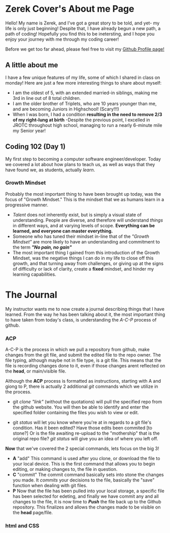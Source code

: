 # Zerek Cover's About me Page
Hello! My name is Zerek, and I've got a great story to be told, and yet- my life is only just beginning!
Despite that, I have already begun a new path, a path of coding! Hopefully you find this to be inetersting, and I hope you enjoy your journey with me through my coding career!

Before we get too far ahead, please feel free to visit my [Github Profile page!](https://github.com/zcover)


## A little about me

I have a few unique features of my life, some of which I shared in class on monday!
Here are just a few more interesting things to share about myself:
- I am the oldest of 5, with an extended married-in siblings, making me 3rd in line out of 8 total children.
- I am the older brother of Triplets, who are 10 years younger than me, and are becoming Juniors in Highschool! (Scary!!!)
- When I was born, I had a condition **resulting in the need to remove 2/3 of my right-lung at birth**
  -Despite the previous point, I excelled in JROTC throughout high school, managing to run a nearly 6-minute mile my Senior year!
  
  
## Coding 102 (Day 1)

My first step to becoming a computer software engineer/developer. Today we covered a lot about how <codefellows> plans to teach us, as well as ways that they have found we, as students, actually *learn*.
  
   ### Growth Mindset
  Probably the most important thing to have been brought up today, was the focus of "Growth Mindset." This is the mindset that we as humans learn in a progressive manner. 
  - *Talent* does not inherently exist, but is simply a visual state of understanding. People are diverse, and therefore will understand *things* in different ways, and at varying levels of scope. **Everything can be learned, and everyone can master everything.**
  - Someone who has tuned their mindset in-line that of the *"Growth Mindset"* are more likely to have an understanding and commitment to the term ***"No pain, no gain"***
  - The most important thing I gained from this introduction of the Growth Mindset, was the negative things I can do in my life to close off this growth, and that turning away from challenges, or giving up at the signs of difficulty or lack of clarity, create a **fixed** mindset, and hinder my learning capabilities.



# The Journal
My instructor wants me to now create a journal describing things that I have learned. From the way he has been talking about it, the most important thing to have taken from today's class, is understanding the _A-C-P_ process of github.

### ACP 
A-C-P is the process in which we pull a repository from github, make changes from the git file, and submit the edited file to the repo owner. The file typing, although maybe not in file type, is a git file. This means that the file is recording changes done to it, even if those changes arent reflected on the __head__, or main/visible file.

Although the **ACP** process is formatted as instructions, starting with A and giong to P, there is actually 2 additional _git_ commands which we utilize in the process.

- git *clone* _"link"_ (without the quotations) will pull the specified repo from the github website. 
You will then be able to identify and enter the specified folder containing the files you wish to view or edit.

- git *status* will let you know where you're at in regards to a git file's condition. Has it been edited? Have those edits been commited [to stone?] Or is the file awaiting re-upload to the "mothership" that is the original repo file? *git status* will give you an idea of where you left off.

**Now** that we've covered the 2 special commands, lets focus on the big 3!
- **A** "add" This command is used after you clone, or download the file to your local device. This is the first command that allows you to begin editing, or making changes to, the file in question.
- **C** "commit" The commit command basically sets into stone the changes you made. It *commits* your decisions to the file, basically the "save" function when dealing with git files.
- **P** Now that the file has been pulled into your local storage, a specific file has been selected for edeting, and finally we have commit any and all changes to the file, it is now time to **_Push_** the file back up to the Github repository. This finalizes and allows the changes made to be visible on the **head** page/file.

### html and CSS
